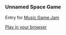 ### Unnamed Space Game

Entry for [Music Game Jam](https://itch.io/jam/musicgamejam)

[Play in your browser](https://ryanford-frontend.github.io/rhythm-game)
